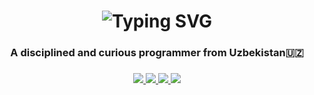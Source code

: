 <h1 align="center">
<img src="https://readme-typing-svg.demolab.com?font=Righteous&size=35&duration=4000&pause=100&color=228BF7&center=true&vCenter=true&random=false&width=500&height=70&lines=Hi+there+%F0%9F%91%8B;I'm+Jurayev+Rustambek;Software+.NET+Engineer%F0%9F%A7%91%F0%9F%8F%BB%E2%80%8D%F0%9F%92%BB;Always+learns+new+things" alt="Typing SVG" />
</h1>

<h3 align="center">A disciplined and curious programmer from Uzbekistan🇺🇿<h3/>

<div align="center">
<a href="mailto:jurayevkh@gmail.com">
	<img src="https://img.shields.io/badge/Gmail-grey?style=for-the-badge&logo=gmail"/>
<a/>
<a href="https://www.linkedin.com/in/jurayevkh">
	<img src="https://img.shields.io/badge/linkedin-blue?style=for-the-badge&logo=linkedin"/>
<a/>
<a href="https://www.youtube.com/channel/UCxDH1DdvU-BYgm0vB326kFw">
	<img src="https://img.shields.io/badge/youtube-red?style=for-the-badge&logo=youtube"/>
<a/>
<a href="https://t.me/ProgrammingWithRustam">
	<img src="https://img.shields.io/badge/telegram-blue?style=for-the-badge&logo=telegram"/>
<a/>
<div/>


 
<!--
**Jurayevkh/Jurayevkh** is a ✨ _special_ ✨ repository because its `README.md` (this file) appears on your GitHub profile.

Here are some ideas to get you started:

- 🔭 I’m currently working on ...
- 🌱 I’m currently learning ...
- 👯 I’m looking to collaborate on ...
- 🤔 I’m looking for help with ...
- 💬 Ask me about ...
- 📫 How to reach me: ...
- 😄 Pronouns: ...
- ⚡ Fun fact: ...
-->

<!--
**Jurayevkh/Jurayevkh** is a ✨ _special_ ✨ repository because its `README.md` (this file) appears on your GitHub profile.

Here are some ideas to get you started:

- 🔭 I’m currently working on ...
- 🌱 I’m currently learning ...
- 👯 I’m looking to collaborate on ...
- 🤔 I’m looking for help with ...
- 💬 Ask me about ...
- 📫 How to reach me: ...
- 😄 Pronouns: ...
- ⚡ Fun fact: ...
-->
